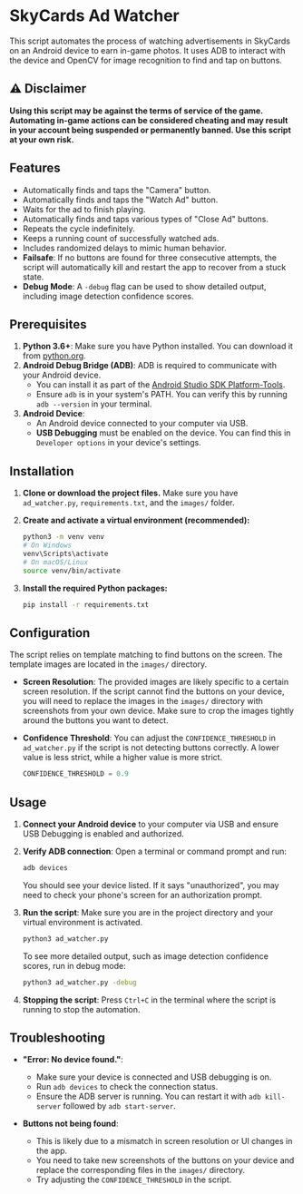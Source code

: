 # SkyCards Ad Watcher

This script automates the process of watching advertisements in SkyCards on an Android device to earn in-game photos. It uses ADB to interact with the device and OpenCV for image recognition to find and tap on buttons.

## ⚠️ Disclaimer

**Using this script may be against the terms of service of the game. Automating in-game actions can be considered cheating and may result in your account being suspended or permanently banned. Use this script at your own risk.**

## Features

- Automatically finds and taps the "Camera" button.
- Automatically finds and taps the "Watch Ad" button.
- Waits for the ad to finish playing.
- Automatically finds and taps various types of "Close Ad" buttons.
- Repeats the cycle indefinitely.
- Keeps a running count of successfully watched ads.
- Includes randomized delays to mimic human behavior.
- **Failsafe**: If no buttons are found for three consecutive attempts, the script will automatically kill and restart the app to recover from a stuck state.
- **Debug Mode**: A `-debug` flag can be used to show detailed output, including image detection confidence scores.

## Prerequisites

1.  **Python 3.6+**: Make sure you have Python installed. You can download it from [python.org](https://www.python.org/downloads/).
2.  **Android Debug Bridge (ADB)**: ADB is required to communicate with your Android device.
    - You can install it as part of the [Android Studio SDK Platform-Tools](https://developer.android.com/studio/releases/platform-tools).
    - Ensure `adb` is in your system's PATH. You can verify this by running `adb --version` in your terminal.
3.  **Android Device**:
    - An Android device connected to your computer via USB.
    - **USB Debugging** must be enabled on the device. You can find this in `Developer options` in your device's settings.

## Installation

1.  **Clone or download the project files.**
    Make sure you have `ad_watcher.py`, `requirements.txt`, and the `images/` folder.

2.  **Create and activate a virtual environment (recommended):**
    ```bash
    python3 -m venv venv
    # On Windows
    venv\Scripts\activate
    # On macOS/Linux
    source venv/bin/activate
    ```

3.  **Install the required Python packages:**
    ```bash
    pip install -r requirements.txt
    ```

## Configuration

The script relies on template matching to find buttons on the screen. The template images are located in the `images/` directory.

-   **Screen Resolution**: The provided images are likely specific to a certain screen resolution. If the script cannot find the buttons on your device, you will need to replace the images in the `images/` directory with screenshots from your own device. Make sure to crop the images tightly around the buttons you want to detect.

-   **Confidence Threshold**: You can adjust the `CONFIDENCE_THRESHOLD` in `ad_watcher.py` if the script is not detecting buttons correctly. A lower value is less strict, while a higher value is more strict.
    ```python
    CONFIDENCE_THRESHOLD = 0.9
    ```

## Usage

1.  **Connect your Android device** to your computer via USB and ensure USB Debugging is enabled and authorized.

2.  **Verify ADB connection**:
    Open a terminal or command prompt and run:
    ```bash
    adb devices
    ```
    You should see your device listed. If it says "unauthorized", you may need to check your phone's screen for an authorization prompt.

3.  **Run the script**:
    Make sure you are in the project directory and your virtual environment is activated.
    ```bash
    python3 ad_watcher.py
    ```

    To see more detailed output, such as image detection confidence scores, run in debug mode:
    ```bash
    python3 ad_watcher.py -debug
    ```

4.  **Stopping the script**:
    Press `Ctrl+C` in the terminal where the script is running to stop the automation.

## Troubleshooting

-   **"Error: No device found."**:
    -   Make sure your device is connected and USB debugging is on.
    -   Run `adb devices` to check the connection status.
    -   Ensure the ADB server is running. You can restart it with `adb kill-server` followed by `adb start-server`.

-   **Buttons not being found**:
    -   This is likely due to a mismatch in screen resolution or UI changes in the app.
    -   You need to take new screenshots of the buttons on your device and replace the corresponding files in the `images/` directory.
    -   Try adjusting the `CONFIDENCE_THRESHOLD` in the script.
